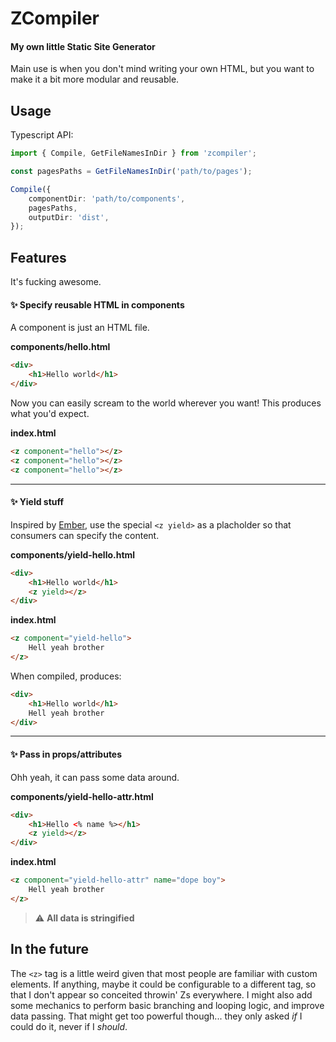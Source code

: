# ZCompiler

#### My own little Static Site Generator

Main use is when you don't mind writing your own HTML, but you want to make it a bit more modular and reusable.

## Usage

Typescript API:

```typescript
import { Compile, GetFileNamesInDir } from 'zcompiler';

const pagesPaths = GetFileNamesInDir('path/to/pages');

Compile({
    componentDir: 'path/to/components',
    pagesPaths,
    outputDir: 'dist',
});
```

## Features

It's fucking awesome.


#### ✨ Specify reusable HTML in components

A component is just an HTML file.

**components/hello.html**
```html
<div>
    <h1>Hello world</h1>
</div>
```

Now you can easily scream to the world wherever you want! This produces what you'd expect.

**index.html**
```html
<z component="hello"></z>
<z component="hello"></z>
<z component="hello"></z>
```

---

#### ✨ Yield stuff

Inspired by [Ember](https://guides.emberjs.com/release/components/block-content), use the special `<z yield>` as a placholder so that consumers can specify the content.

**components/yield-hello.html**
```html
<div>
    <h1>Hello world</h1>
    <z yield></z>
</div>
```

**index.html**
```html
<z component="yield-hello">
    Hell yeah brother
</z>
```

When compiled, produces:
```html
<div>
    <h1>Hello world</h1>
    Hell yeah brother
</div>
```

---

#### ✨ Pass in props/attributes

Ohh yeah, it can pass some data around.

**components/yield-hello-attr.html**
```html
<div>
    <h1>Hello <% name %></h1>
    <z yield></z>
</div>
```

**index.html**
```html
<z component="yield-hello-attr" name="dope boy">
    Hell yeah brother
</z>
```

> :warning: **All data is stringified**


## In the future

The `<z>` tag is a little weird given that most people are familiar with custom elements. If anything, maybe it could be configurable to a different tag, so that I don't appear so conceited throwin' Zs everywhere. I might also add some mechanics to perform basic branching and looping logic, and improve data passing. That might get too powerful though... they only asked _if_ I could do it, never if I _should_.
